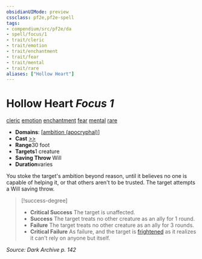 ```yaml
---
obsidianUIMode: preview
cssclass: pf2e,pf2e-spell
tags:
- compendium/src/pf2e/da
- spell/focus/1
- trait/cleric
- trait/emotion
- trait/enchantment
- trait/fear
- trait/mental
- trait/rare
aliases: ["Hollow Heart"]
---
```

# Hollow Heart *Focus 1*   
[cleric](../../Rules/traits/cleric.md)  [emotion](../../Rules/traits/emotion.md)  [enchantment](../../Rules/traits/enchantment.md)  [fear](../../Rules/traits/fear.md)  [mental](../../Rules/traits/mental.md)  [rare](../../Rules/traits/rare.md)  

- **Domains**: [[ambition (apocryphal)](../setting/domains.md#Ambition%20(apocryphal))]
- **Cast** [>>](../../Rules/core-rulebook/chapter-9-playing-the-game.md#Actions "Two-Action") 
- **Range**30 foot
- **Targets**1 creature
- **Saving Throw** Will
- **Duration**varies

You stoke the target's ambition beyond reason, until it believes no one is capable of helping it, or that others aren't to be trusted. The target attempts a Will saving throw.

> [!success-degree] 
> - **Critical Success** The target is unaffected.
> - **Success** The target treats no other creature as an ally for 1 round.
> - **Failure** The target treats no other creature as an ally for 3 rounds.
> - **Critical Failure** As failure, and the target is [frightened](../../Rules/conditions.md#Frightened) as it realizes it can't rely on anyone but itself.

*Source: Dark Archive p. 142*